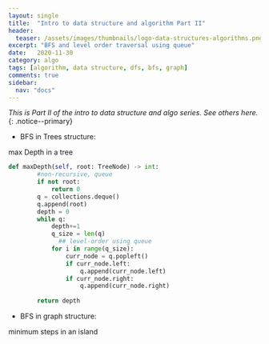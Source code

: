 ```yaml
---
layout: single
title:  "Intro to data structure and algorithm Part II"
header:
  teaser: /assets/images/thumbnails/logo-data-structures-algorithms.png
excerpt: "BFS and level order traversal using queue"
date:   2020-11-30
category: algo
tags: [algorithm, data structure, dfs, bfs, graph]
comments: true
sidebar:
  nav: "docs"
---
```


_This is Part II of the intro to data structure and algo series. See others here._
{: .notice--primary}
&nbsp;
&nbsp;


- BFS in Trees structure:

max Depth in a tree

```python
def maxDepth(self, root: TreeNode) -> int:
        #non-recursive, queue
        if not root:
            return 0
        q = collections.deque()
        q.append(root)
        depth = 0
        while q:
            depth+=1
            q_size = len(q)
			  ## level-order using queue
            for i in range(q_size):
                curr_node = q.popleft()
                if curr_node.left:
                    q.append(curr_node.left)
                if curr_node.right:
                    q.append(curr_node.right)
            
        return depth
```

- BFS in graph structure:

minimum steps in an island

```

```

